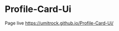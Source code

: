 # Profile-Card-Ui
Page live https://umitrock.github.io/Profile-Card-Ui/
<img src="[https://github.com/UmitRock/Profile-Card-Ui/blob/mAIN/page.PNG?raw=true]" alt="">

